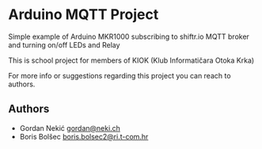 # Arduino MQTT Project

Simple example of Arduino MKR1000 subscribing to shiftr.io MQTT broker and turning on/off LEDs and Relay

This is school project for members of KIOK (Klub Informatičara Otoka Krka)

For more info or suggestions regarding this project you can reach to authors.

## Authors

- Gordan Nekić <gordan@neki.ch>
- Boris Bolšec <boris.bolsec2@ri.t-com.hr>
